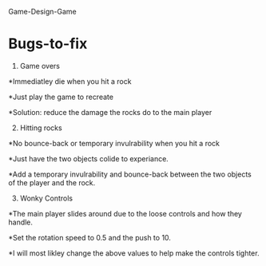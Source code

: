 Game-Design-Game 



# Bugs-to-fix

1. Game overs

*Immediatley die when you hit a rock

*Just play the game to recreate

*Solution: reduce the damage the rocks do to the main player

2. Hitting rocks

*No bounce-back or temporary invulrability when you hit a rock

*Just have the two objects colide to experiance.

*Add a temporary invulrability and bounce-back between the two objects of the player and the rock.

3. Wonky Controls
 
*The main player slides around due to the loose controls and how they handle.

*Set the rotation speed to 0.5 and the push to 10.

*I will most likley change the above values to help make the controls tighter.



